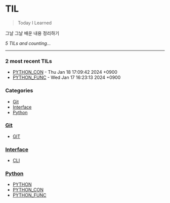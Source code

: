 # TIL
> Today I Learned

그날 그날 배운 내용 정리하기


_5 TILs and counting..._

---

### 2 most recent TILs

- [PYTHON_CON](Python/PYTHON_CON.md) - Thu Jan 18 17:09:42 2024 +0900
- [PYTHON_FUNC](Python/PYTHON_FUNC.md) - Wed Jan 17 16:23:13 2024 +0900

### Categories

- [Git](#Git)
- [Interface](#Interface)
- [Python](#Python)

### [Git](#Git)
- [GIT](Git/GIT.md)

### [Interface](#Interface)
- [CLI](Interface/CLI.md)

### [Python](#Python)
- [PYTHON](Python/PYTHON.md)
- [PYTHON_CON](Python/PYTHON_CON.md)
- [PYTHON_FUNC](Python/PYTHON_FUNC.md)

[1]: https://simonwillison.net/2020/Apr/20/self-rewriting-readme/
[2]: https://github.com/jbranchaud/til

